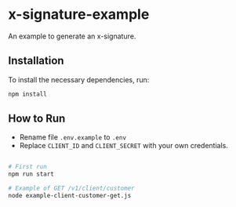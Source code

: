 # x-signature-example

An example to generate an x-signature.

## Installation

To install the necessary dependencies, run:

```bash
npm install
```

## How to Run

- Rename file `.env.example` to `.env`
- Replace `CLIENT_ID` and `CLIENT_SECRET` with your own credentials.

```bash

# First run
npm run start

# Example of GET /v1/client/customer
node example-client-customer-get.js

```
